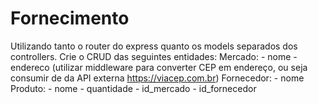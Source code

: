 # Fornecimento
Utilizando tanto o router do express quanto os models separados dos controllers. Crie o CRUD das seguintes entidades:  Mercado:  - nome  - endereco (utilizar middleware para converter CEP em endereço, ou seja consumir de da API externa https://viacep.com.br)  Fornecedor:   - nome  Produto:  - nome  - quantidade  - id_mercado  - id_fornecedor
